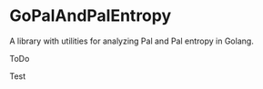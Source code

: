 # GoPalAndPalEntropy
A library with utilities for analyzing Pal and Pal entropy in Golang.

ToDo

Test